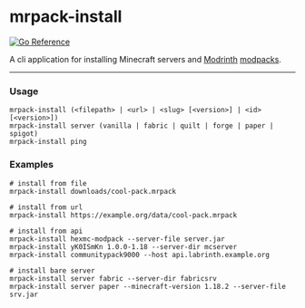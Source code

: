 # mrpack-install

[![Go Reference](https://pkg.go.dev/badge/github.com/nothub/mrpack-install.svg)](https://pkg.go.dev/github.com/nothub/mrpack-install)

A cli application for installing Minecraft servers
and [Modrinth](https://modrinth.com/) [modpacks](https://docs.modrinth.com/docs/modpacks/format_definition/).

---

### Usage

```
mrpack-install (<filepath> | <url> | <slug> [<version>] | <id> [<version>])
mrpack-install server (vanilla | fabric | quilt | forge | paper | spigot)
mrpack-install ping
```

### Examples

```
# install from file
mrpack-install downloads/cool-pack.mrpack

# install from url
mrpack-install https://example.org/data/cool-pack.mrpack

# install from api
mrpack-install hexmc-modpack --server-file server.jar
mrpack-install yK0ISmKn 1.0.0-1.18 --server-dir mcserver
mrpack-install communitypack9000 --host api.labrinth.example.org

# install bare server
mrpack-install server fabric --server-dir fabricsrv
mrpack-install server paper --minecraft-version 1.18.2 --server-file srv.jar
```
